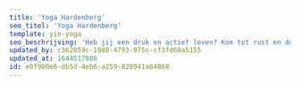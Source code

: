 ```yaml
---
title: 'Yoga Hardenberg'
seo_titel: 'Yoga Hardenberg'
template: yin-yoga
seo_beschrijving: 'Heb jij een druk en actief leven? Kom tot rust en doe mee met onze Yin Yoga lessen. Even uit je hoofd en in je lijf, kom weer in verbinding met jezelf. Yin yoga helpt je soepeler te worden en je houding te verbeteren. Het vermindert stress en lichamelijke klachten.'
updated_by: c362059c-1988-4793-975c-cf3fd60a5155
updated_at: 1644517086
id: e0f900e6-db5d-4eb6-a259-828941a84868
---
```

